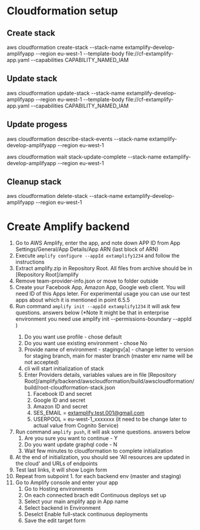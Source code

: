 # Cloudformation setup

## Create stack

aws cloudformation create-stack --stack-name extamplify-develop-amplifyapp --region eu-west-1 --template-body file://cf-extamplify-app.yaml --capabilities CAPABILITY_NAMED_IAM

## Update stack
aws cloudformation update-stack --stack-name extamplify-develop-amplifyapp --region eu-west-1 --template-body file://cf-extamplify-app.yaml --capabilities CAPABILITY_NAMED_IAM

## Update progess

aws cloudformation describe-stack-events --stack-name extamplify-develop-amplifyapp --region eu-west-1

aws cloudformation wait stack-update-complete --stack-name extamplify-develop-amplifyapp --region eu-west-1
## Cleanup stack

aws cloudformation delete-stack --stack-name extamplify-develop-amplifyapp --region eu-west-1

# Create Amplify backend

1. Go to AWS Amplify, enter the app, and note down APP ID from App Settings/General/App Details/App ARN (last block of ARN)
2. Execute `amplify configure --appId extamplify1234` and follow the instructions
3. Extract amplify.zip in Repository Root. All files from archive should be in [Repository Root]/amplify
4. Remove team-provider-info.json or move to folder outside
5. Create your Facebook App, Amazon App, Google web client. You will need ID of this Apps leter. For experimental usage you can use our test apps about which it is mentioned in point 6.5.5
6. Run command `amplify init --appId extamplify1234` it will ask few questions. answers below (*Note It might be that in enterprise environment you need use amplify init --permissions-boundary <IAM Policy ARN> --appId <appId>)
    1. Do you want use profile - chose default
    2. Do you want use existing environment - chose No
    3. Provide name of environment - stagingv[a] - change letter to version for staging branch, main for master branch (master env name will be not accepted)
    4. cli will start initialization of stack
    5. Enter Providers details, variables values are in file [Repository Root]/amplify/backend/awscloudformation/build/awscloudformation/build/root-cloudformation-stack.json
        1. Facebook ID and secret
        2. Google ID and secret
        3. Amazon ID and secret
        4. SES_EMAIL = extamplify.test.001@gmail.com
        5. USERPOOL = eu-west-1_xxxxxxx (it need to be change later to actual value from Cognito Service)
7. Run command `amplify push`, it will ask some questions. answers below
    1. Are you sure you want to continue - Y
    2. Do you want update graphql code - N
    3. Wait few minutes to cloudformation to complete initialization
8. At the end of initialization, you should see 'All resources are updated in the cloud' and URLs of endpoints
9. Test last links, it will show Login form
10. Repeat from subpoint 1. for each backend env (master and staging)
11. Go to Amplify console and enter your app
    1. Go to Hosting environments
    2. On each connected brach edit Continuous deploys set up
    3. Select your main amplify app in App name
    4. Select backend in Environment
    5. Deselct Enable full-stack continuous deployments
    6. Save the edit target form
